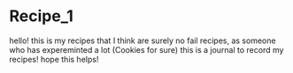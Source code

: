 # Recipe_1
hello! this is my recipes that I think are surely no fail recipes, as someone who has expereminted a lot (Cookies for sure) this is a journal to record my recipes!
hope this helps!